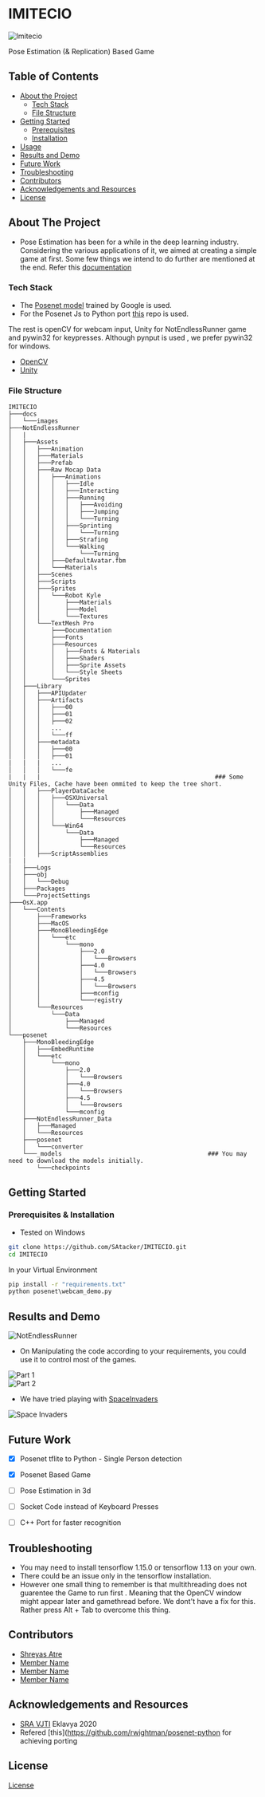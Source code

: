 # IMITECIO

![Imitecio](https://github.com/SAtacker/IMITECIO/blob/master/docs/images/ImitecioLogoFree.png)  

Pose Estimation (& Replication) Based Game  

<!-- TABLE OF CONTENTS -->

## Table of Contents

* [About the Project](#about-the-project)
  * [Tech Stack](#tech-stack)
  * [File Structure](#file-structure)
* [Getting Started](#getting-started)
  * [Prerequisites](#prerequisites)
  * [Installation](#installation)
* [Usage](#usage)
* [Results and Demo](#results-and-demo)
* [Future Work](#future-work)
* [Troubleshooting](#troubleshooting)
* [Contributors](#contributors)
* [Acknowledgements and Resources](#acknowledgements-and-resources)
* [License](#license)

<!-- ABOUT THE PROJECT -->

## About The Project

*  Pose Estimation has been for a while in the deep learning industry. Considering the various applications of it, we aimed at creating a simple game at first. Some few things we intend to do further are mentioned at the end. 
Refer this [documentation](https://link/to/report/)

### Tech Stack

* The [Posenet model](https://github.com/tensorflow/tfjs-models/tree/master/posenet) trained by Google is used.
* For the Posenet Js to Python port [this](https://github.com/rwightman/posenet-python)  repo is used.
<!-- This section should list the technologies you used for this project. Leave any add-ons/plugins for the prerequisite section. Here are a few examples. -->

The rest is openCV for webcam input, Unity for NotEndlessRunner game and pywin32 for keypresses. Although pynput is used , we prefer pywin32 for windows.

* [OpenCV](https://opencv.org/)
* [Unity](https://unity.com/)  

### File Structure

```
IMITECIO
├───docs
│   └───images
├───NotEndlessRunner
│   |
│   ├───Assets
│   │   ├───Animation
│   │   ├───Materials
│   │   ├───Prefab
│   │   ├───Raw Mocap Data
│   │   │   ├───Animations
│   │   │   │   ├───Idle
│   │   │   │   ├───Interacting
│   │   │   │   ├───Running
│   │   │   │   │   ├───Avoiding
│   │   │   │   │   ├───Jumping
│   │   │   │   │   └───Turning
│   │   │   │   ├───Sprinting
│   │   │   │   │   └───Turning
│   │   │   │   ├───Strafing
│   │   │   │   └───Walking
│   │   │   │       └───Turning
│   │   │   ├───DefaultAvatar.fbm
│   │   │   └───Materials
│   │   ├───Scenes
│   │   ├───Scripts
│   │   ├───Sprites
│   │   │   └───Robot Kyle
│   │   │       ├───Materials
│   │   │       ├───Model
│   │   │       └───Textures
│   │   └───TextMesh Pro
│   │       ├───Documentation
│   │       ├───Fonts
│   │       ├───Resources
│   │       │   ├───Fonts & Materials
│   │       │   ├───Shaders
│   │       │   ├───Sprite Assets
│   │       │   └───Style Sheets
│   │       └───Sprites
│   ├───Library
│   │   ├───APIUpdater
│   │   ├───Artifacts
│   │   │   ├───00
│   │   │   ├───01
│   │   │   ├───02
│   │   │   ...
│   │   │   └───ff
│   │   ├───metadata
│   │   │   ├───00
│   │   │   ├───01
|   |   |   ...
│   │   │   └───fe
|   |   |                                                 ### Some Unity Files, Cache have been ommited to keep the tree short.
│   │   ├───PlayerDataCache
│   │   │   ├───OSXUniversal
│   │   │   │   └───Data
│   │   │   │       ├───Managed
│   │   │   │       └───Resources
│   │   │   └───Win64
│   │   │       └───Data
│   │   │           ├───Managed
│   │   │           └───Resources
│   │   ├───ScriptAssemblies
|   |
│   ├───Logs
│   ├───obj
│   │   └───Debug
│   ├───Packages
│   └───ProjectSettings
├───OsX.app
│   └───Contents
│       ├───Frameworks
│       ├───MacOS
│       ├───MonoBleedingEdge
│       │   └───etc
│       │       └───mono
│       │           ├───2.0
│       │           │   └───Browsers
│       │           ├───4.0
│       │           │   └───Browsers
│       │           ├───4.5
│       │           │   └───Browsers
│       │           ├───mconfig
│       │           └───registry
│       └───Resources
│           └───Data
│               ├───Managed
│               └───Resources
└───posenet
    ├───MonoBleedingEdge
    │   ├───EmbedRuntime
    │   └───etc
    │       └───mono
    │           ├───2.0
    │           │   └───Browsers
    │           ├───4.0
    │           │   └───Browsers
    │           ├───4.5
    │           │   └───Browsers
    │           └───mconfig
    ├───NotEndlessRunner_Data
    │   ├───Managed
    │   └───Resources
    ├───posenet
    │   └───converter
    └───_models                                         ### You may need to download the models initially.
        └───checkpoints
```

<!-- GETTING STARTED -->
## Getting Started

### Prerequisites & Installation

* Tested on Windows

```sh
git clone https://github.com/SAtacker/IMITECIO.git
cd IMITECIO
```

In your Virtual Environment

```cmd
pip install -r "requirements.txt"
python posenet\webcam_demo.py
```

<!-- RESULTS AND DEMO -->
## Results and Demo

![**NotEndlessRunner**](https://github.com/SAtacker/IMITECIO/blob/master/docs/images/GameScreenshot.png)

* On Manipulating the code according to your requirements, you could use it to control most of the games.

![**Part 1**](https://github.com/SAtacker/IMITECIO/blob/master/docs/images/GameControlsPart1.gif)  
![**Part 2**](https://github.com/SAtacker/IMITECIO/blob/master/docs/images/GameControlsPart2.gif)

* We have tried playing with [SpaceInvaders](https://github.com/leerob/Space_Invaders)

![**Space Invaders**](https://github.com/SAtacker/IMITECIO/blob/master/docs/images/SpaceInvaders.PNG)  

<!-- FUTURE WORK -->
## Future Work

- [x] Posenet tflite to Python - Single Person detection
- [x] Posenet Based Game
- [ ] Pose Estimation in 3d
- [ ] Socket Code instead of Keyboard Presses
- [ ] C++ Port for faster recognition


<!-- TROUBLESHOOTING -->
## Troubleshooting

* You may need to install tensorflow 1.15.0 or tensorflow 1.13 on your own.
* There could be an issue only in the tensorflow installation.
* However one small thing to remember is that multithreading does not guarentee the Game to run first . Meaning that the OpenCV window might appear later and gamethread before. We dont't have a fix for this. Rather press Alt + Tab to overcome this thing.

<!-- CONTRIBUTORS -->
## Contributors

* [Shreyas Atre](https://github.com/SAtacker)
* [Member Name](https://github.com/id)
* [Member Name](https://github.com/id)
* [Member Name](https://github.com/id)

<!-- ACKNOWLEDGEMENTS AND REFERENCES -->
## Acknowledgements and Resources

* [SRA VJTI](http://sra.vjti.info/) Eklavya 2020  
* Refered [this](https://github.com/rwightman/posenet-python for achieving porting

<!-- LICENSE -->
## License

[License](LICENSE)
